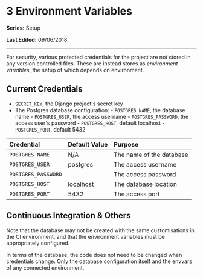 # 3 Environment Variables

**Series:** Setup

**Last Edited:** 09/06/2018

---

For security, various protected credentials for the project are not stored in any version controlled files. These are instead stores as _environment variables_, the setup of which depends on environment.

## Current Credentials

- `SECRET_KEY`, the Django project's secret key
- The Postgres database configuration:
        - `POSTGRES_NAME`, the database name
        - `POSTGRES_USER`, the access username
        - `POSTGRES_PASSWORD`, the access user's password
        - `POSTGRES_HOST`, default localhost
        - `POSTGRES_PORT`, default 5432

| Credential | Default Value | Purpose |
|:-------|:-------|:--------|
| `POSTGRES_NAME` | N/A | The name of the database |
| `POSTGRES_USER` | postgres | The access username |
| `POSTGRES_PASSWORD` |  | The access password |
| `POSTGRES_HOST` | localhost | The database location |
| `POSTGRES_PORT` | 5432 | The access port |

## Continuous Integration & Others

Note that the database may not be created with the same customisations in the CI environment, and that the environment variables must be appropriately configured.

In terms of the database, the code does not need to be changed when credentials change. Only the database configuration itself and the envvars of any connected environment.
